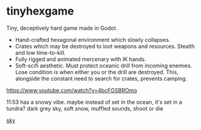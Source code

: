 # tinyhexgame

Tiny, deceptively hard game made in Godot.

- Hand-crafted hexagonal environment which slowly collapses.
- Crates which may be destroyed to loot weapons and resources. Stealth and low time-to-kill.
- Fully rigged and animated mercenary with IK hands.
- Soft-scifi aesthetic. Must protect oceanic drill from incoming enemies. Lose condition is when either you or the drill are destroyed. This, alongside the constant need to search for crates, prevents camping.

https://www.youtube.com/watch?v=4bcFGSBROmo

11:53 has a snowy vibe. maybe instead of set in the ocean, it's set in a tundra? dark grey sky, soft snow, muffled sounds, shoot or die

[sky](https://github.com/rpgwhitelock/AllSkyFree_Godot)
